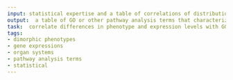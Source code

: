 ```yaml
---
input: statistical expertise and a table of correlations of distribution of phenotype in organ systems with expression of genes in the organs
output:  a table of GO or other pathway analysis terms that characterize the sexually dimorphic phenotypes or changes in gene expression
task:  correlate differences in phenotype and expression levels with GO terms
tags:
- dimorphic phenotypes
- gene expressions
- organ systems
- pathway analysis terms
- statistical
---
```

